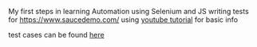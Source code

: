 My first steps in learning Automation
using Selenium and JS
writing tests for https://www.saucedemo.com/
using [youtube tutorial](https://www.youtube.com/playlist?list=PLZMWkkQEwOPl0udc9Dap2NbEAkwkdOTV3) for basic info 

test cases can be found [here](https://github.com/ShlapachenkoAndrii/first-steps-in-Automation/blob/master/test%20cases.xlsx)
